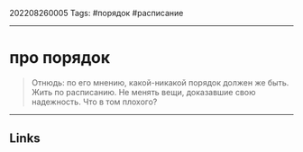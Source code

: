202208260005
Tags: #порядок #расписание

---

# про порядок
> Отнюдь: по его мнению, какой-никакой порядок должен же быть. Жить по расписанию. Не менять вещи, доказавшие свою надежность. Что в том плохого?

---
## Links